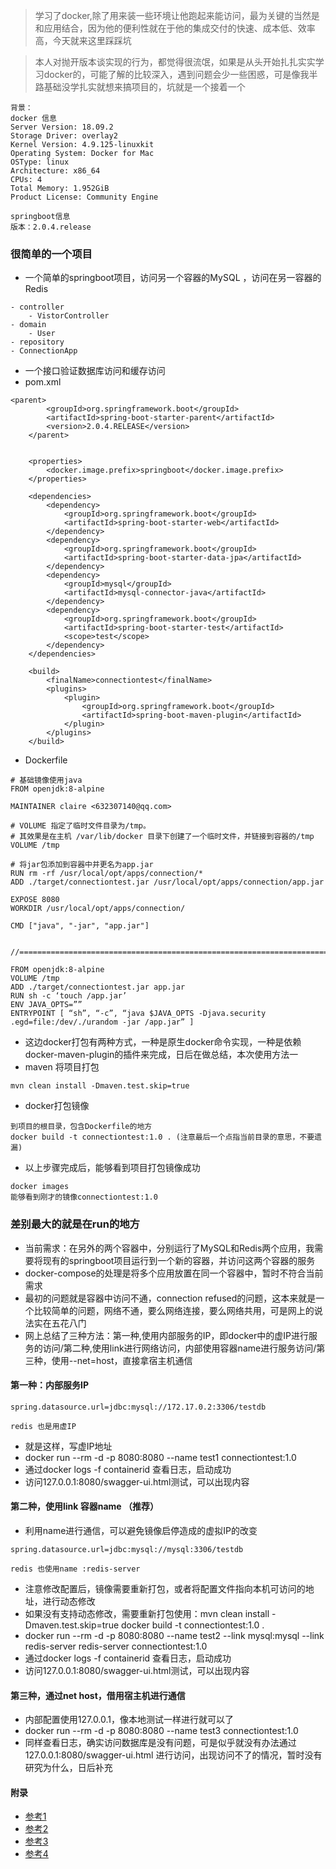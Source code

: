 > 学习了docker,除了用来装一些环境让他跑起来能访问，最为关键的当然是和应用结合，因为他的便利性就在于他的集成交付的快速、成本低、效率高，今天就来这里踩踩坑

> 本人对抛开版本谈实现的行为，都觉得很流氓，如果是从头开始扎扎实实学习docker的，可能了解的比较深入，遇到问题会少一些困惑，可是像我半路基础没学扎实就想来搞项目的，坑就是一个接着一个

```text
背景：
docker 信息
Server Version: 18.09.2
Storage Driver: overlay2
Kernel Version: 4.9.125-linuxkit
Operating System: Docker for Mac
OSType: linux
Architecture: x86_64
CPUs: 4
Total Memory: 1.952GiB
Product License: Community Engine

springboot信息
版本：2.0.4.release
```
### 很简单的一个项目
- 一个简单的springboot项目，访问另一个容器的MySQL ，访问在另一容器的Redis
```text
- controller 
    - VistorController
- domain
    - User
- repository
- ConnectionApp
```
- 一个接口验证数据库访问和缓存访问
- pom.xml
```text
<parent>
        <groupId>org.springframework.boot</groupId>
        <artifactId>spring-boot-starter-parent</artifactId>
        <version>2.0.4.RELEASE</version>
    </parent>


    <properties>
        <docker.image.prefix>springboot</docker.image.prefix>
    </properties>

    <dependencies>
        <dependency>
            <groupId>org.springframework.boot</groupId>
            <artifactId>spring-boot-starter-web</artifactId>
        </dependency>
        <dependency>
            <groupId>org.springframework.boot</groupId>
            <artifactId>spring-boot-starter-data-jpa</artifactId>
        </dependency>
        <dependency>
            <groupId>mysql</groupId>
            <artifactId>mysql-connector-java</artifactId>
        </dependency>
        <dependency>
            <groupId>org.springframework.boot</groupId>
            <artifactId>spring-boot-starter-test</artifactId>
            <scope>test</scope>
        </dependency>
    </dependencies>

    <build>
        <finalName>connectiontest</finalName>
        <plugins>
            <plugin>
                <groupId>org.springframework.boot</groupId>
                <artifactId>spring-boot-maven-plugin</artifactId>
            </plugin>
        </plugins>
    </build>
```
- Dockerfile
```text
# 基础镜像使用java
FROM openjdk:8-alpine

MAINTAINER claire <632307140@qq.com>

# VOLUME 指定了临时文件目录为/tmp。
# 其效果是在主机 /var/lib/docker 目录下创建了一个临时文件，并链接到容器的/tmp
VOLUME /tmp 

# 将jar包添加到容器中并更名为app.jar
RUN rm -rf /usr/local/opt/apps/connection/*
ADD ./target/connectiontest.jar /usr/local/opt/apps/connection/app.jar

EXPOSE 8080
WORKDIR /usr/local/opt/apps/connection/

CMD ["java", "-jar", "app.jar"]


//========================================================================

FROM openjdk:8-alpine
VOLUME /tmp
ADD ./target/connectiontest.jar app.jar
RUN sh -c ‘touch /app.jar’
ENV JAVA_OPTS=””
ENTRYPOINT [ “sh”, “-c”, “java $JAVA_OPTS -Djava.security .egd=file:/dev/./urandom -jar /app.jar” ]

```
- 这边docker打包有两种方式，一种是原生docker命令实现，一种是依赖docker-maven-plugin的插件来完成，日后在做总结，本次使用方法一
- maven 将项目打包
```text
mvn clean install -Dmaven.test.skip=true
```
- docker打包镜像
```text
到项目的根目录，包含Dockerfile的地方
docker build -t connectiontest:1.0 . (注意最后一个点指当前目录的意思，不要遗漏)
```
- 以上步骤完成后，能够看到项目打包镜像成功
```text
docker images
能够看到刚才的镜像connectiontest:1.0
```
### 差别最大的就是在run的地方
- 当前需求：在另外的两个容器中，分别运行了MySQL和Redis两个应用，我需要将现有的springboot项目运行到一个新的容器，并访问这两个容器的服务
- docker-compose的处理是将多个应用放置在同一个容器中，暂时不符合当前需求
- 最初的问题就是容器中访问不通，connection refused的问题，这本来就是一个比较简单的问题，网络不通，要么网络连接，要么网络共用，可是网上的说法实在五花八门
- 网上总结了三种方法：第一种,使用内部服务的IP，即docker中的虚IP进行服务的访问/第二种,使用link进行网络访问，内部使用容器name进行服务访问/第三种，使用--net=host，直接拿宿主机通信
#### 第一种：内部服务IP
```text
spring.datasource.url=jdbc:mysql://172.17.0.2:3306/testdb

redis 也是用虚IP

```
- 就是这样，写虚IP地址
- docker run --rm -d -p 8080:8080 --name test1 connectiontest:1.0
- 通过docker logs -f containerid 查看日志，启动成功
- 访问127.0.0.1:8080/swagger-ui.html测试，可以出现内容


#### 第二种，使用link 容器name （推荐）
- 利用name进行通信，可以避免镜像启停造成的虚拟IP的改变
```text
spring.datasource.url=jdbc:mysql://mysql:3306/testdb

redis 也使用name :redis-server

```
- 注意修改配置后，镜像需要重新打包，或者将配置文件指向本机可访问的地址，进行动态修改
- 如果没有支持动态修改，需要重新打包使用：mvn clean install -Dmaven.test.skip=true    docker build -t connectiontest:1.0 . 
- docker run --rm -d -p 8080:8080 --name test2 --link mysql:mysql --link redis-server redis-server  connectiontest:1.0
- 通过docker logs -f containerid 查看日志，启动成功
- 访问127.0.0.1:8080/swagger-ui.html测试，可以出现内容

#### 第三种，通过net host，借用宿主机进行通信
- 内部配置使用127.0.0.1，像本地测试一样进行就可以了
- docker run --rm -d -p 8080:8080 --name test3  connectiontest:1.0
- 同样查看日志，确实访问数据库是没有问题，可是似乎就没有办法通过127.0.0.1:8080/swagger-ui.html 进行访问，出现访问不了的情况，暂时没有研究为什么，日后补充


#### 附录
- [参考1](https://segmentfault.com/a/1190000016557755)
- [参考2](https://blog.csdn.net/begin1013/article/details/80860224)
- [参考3](https://blog.csdn.net/xiaoxiangzi520/article/details/78775503)
- [参考4](https://www.cnblogs.com/ityouknow/p/8661644.html)
